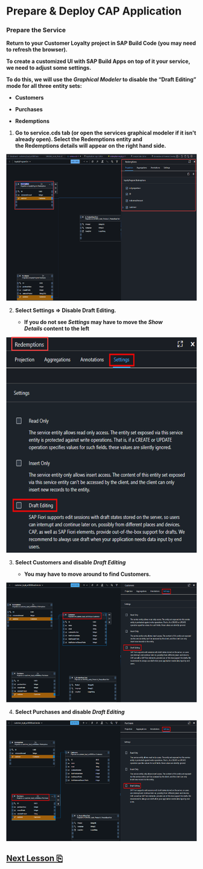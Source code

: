 # Prepare & Deploy CAP Application

### Prepare the Service

**Return to your Customer Loyalty project in SAP Build Code 
(you may need to refresh the browser).**

**To create a customized UI with SAP Build Apps on top of
it your service, we need to adjust some settings.**

**To do this, we will use the *Graphical Modeler* to disable the “Draft
Editing” mode for all three entity sets:**

- **Customers**

- **Purchases**

- **Redemptions**

1.  **Go to service.cds tab (or open the services graphical modeler if it isn't already open). Select the Redemptions entity and
    the Redemptions details will appear on the right hand side.**

<img src="images/image1.png"
style="width:6.5in;height:4.02708in" />

2.  **Select Settings =\> Disable Draft Editing.**

    - **If you do not see *Settings* may have to move the *Show
      Details* content to the left**

<img src="images/image2.png"
style="width:6.5in;height:5.93403in" />

3.  **Select Customers and disable *Draft Editing***

    - **You may have to move around to find Customers.**

<img src="images/image3.png"
style="width:6.5in;height:3.29375in" />

4.  **Select Purchases and disable *Draft Editing***

<img src="images/image4.png"
style="width:6.5in;height:3.32708in" />

## [Next Lesson ⎘](../ex2.1/)